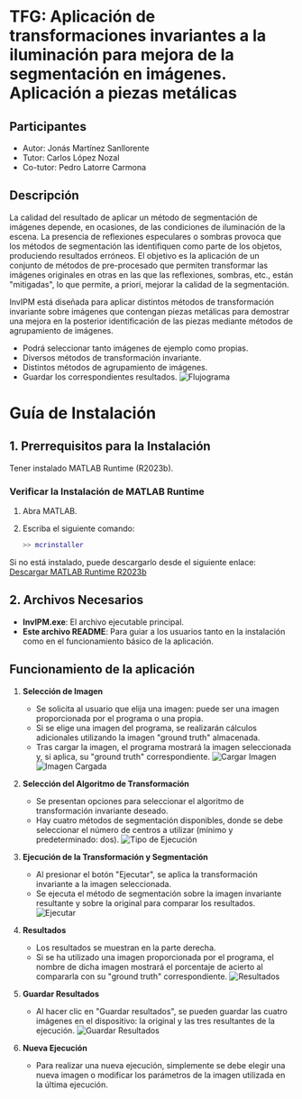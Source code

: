 # TFG: Aplicación de transformaciones invariantes a la iluminación para mejora de la segmentación en imágenes. Aplicación a piezas metálicas

## Participantes

- Autor: Jonás Martínez Sanllorente
- Tutor: Carlos López Nozal
- Co-tutor: Pedro Latorre Carmona

## Descripción

La calidad del resultado de aplicar un método de segmentación de imágenes depende, en ocasiones, de las condiciones de iluminación de la escena. La presencia de reflexiones especulares o sombras provoca que los métodos de segmentación las identifiquen como parte de los objetos, produciendo resultados erróneos. El objetivo es la aplicación de un conjunto de métodos de pre-procesado que permiten transformar las imágenes originales en otras en las que las reflexiones, sombras, etc., están "mitigadas", lo que permite, a priori, mejorar la calidad de la segmentación.

InvIPM está diseñada para aplicar distintos métodos de transformación invariante sobre imágenes que contengan piezas metálicas para demostrar una mejora en la posterior identificación de las piezas mediante métodos de agrupamiento de imágenes.
- Podrá seleccionar tanto imágenes de ejemplo como propias.
- Diversos métodos de transformación invariante.
- Distintos métodos de agrupamiento de imágenes.
- Guardar los correspondientes resultados.
![Flujograma](app/src/livescripts/img/flujograma_inicio_2.png)


# Guía de Instalación

## 1. Prerrequisitos para la Instalación

Tener instalado MATLAB Runtime (R2023b).

### Verificar la Instalación de MATLAB Runtime

1. Abra MATLAB.
2. Escriba el siguiente comando:

    ```matlab
    >> mcrinstaller
    ```

Si no está instalado, puede descargarlo desde el siguiente enlace: [Descargar MATLAB Runtime R2023b](https://www.mathworks.com/products/compiler/mcr/index.html)

## 2. Archivos Necesarios

- **InvIPM.exe**: El archivo ejecutable principal.
- **Este archivo README**: Para guiar a los usuarios tanto en la instalación como en el funcionamiento básico de la aplicación.

## Funcionamiento de la aplicación

1. **Selección de Imagen**
    - Se solicita al usuario que elija una imagen: puede ser una imagen proporcionada por el programa o una propia.
    - Si se elige una imagen del programa, se realizarán cálculos adicionales utilizando la imagen "ground truth" almacenada.
    - Tras cargar la imagen, el programa mostrará la imagen seleccionada y, si aplica, su "ground truth" correspondiente.
![Cargar Imagen](app/src/livescripts/img/cargar_imagen.png)
![Imagen Cargada](app/src/livescripts/img/cargar_imagen_cargada.png)

2. **Selección del Algoritmo de Transformación**
    - Se presentan opciones para seleccionar el algoritmo de transformación invariante deseado.
    - Hay cuatro métodos de segmentación disponibles, donde se debe seleccionar el número de centros a utilizar (mínimo y predeterminado: dos).
![Tipo de Ejecución](app/src/livescripts/img/tipo_ejecucion.png)

3. **Ejecución de la Transformación y Segmentación**
    - Al presionar el botón "Ejecutar", se aplica la transformación invariante a la imagen seleccionada.
    - Se ejecuta el método de segmentación sobre la imagen invariante resultante y sobre la original para comparar los resultados.
![Ejecutar](app/src/livescripts/img/ejecutar.png)

4. **Resultados**
    - Los resultados se muestran en la parte derecha.
    - Si se ha utilizado una imagen proporcionada por el programa, el nombre de dicha imagen mostrará el porcentaje de acierto al compararla con su "ground truth" correspondiente.
![Resultados](app/src/livescripts/img/resultados.png)

5. **Guardar Resultados**
    - Al hacer clic en "Guardar resultados", se pueden guardar las cuatro imágenes en el dispositivo: la original y las tres resultantes de la ejecución.
![Guardar Resultados](app/src/livescripts/img/guardar_resultados.png)

6. **Nueva Ejecución**
    - Para realizar una nueva ejecución, simplemente se debe elegir una nueva imagen o modificar los parámetros de la imagen utilizada en la última ejecución.
